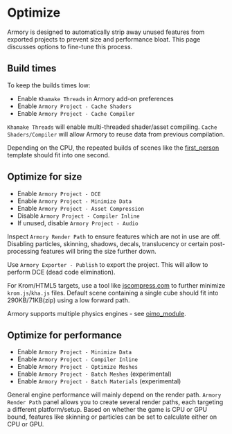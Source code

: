 # Optimize

Armory is designed to automatically strip away unused features from exported projects to prevent size and performance bloat. This page discusses options to fine-tune this process.

## Build times

To keep the builds times low:
- Enable `Khamake Threads` in Armory add-on preferences
- Enable `Armory Project - Cache Shaders`
- Enable `Armory Project - Cache Compiler`

`Khamake Threads` will enable multi-threaded shader/asset compiling. `Cache Shaders/Compiler` will allow Armory to reuse data from previous compilation.

Depending on the CPU, the repeated builds of scenes like the [first_person](https://github.com/armory3d/armory_templates/tree/master/first_person) template should fit into one second.

## Optimize for size

- Enable `Armory Project - DCE`
- Enable `Armory Project - Minimize Data`
- Enable `Armory Project - Asset Compression`
- Disable `Armory Project - Compiler Inline`
- If unused, disable `Armory Project - Audio`

Inspect `Armory Render Path` to ensure features which are not in use are off. Disabling particles, skinning, shadows, decals, translucency or certain post-processing features will bring the size further down.

Use `Armory Exporter - Publish` to export the project. This will allow to perform DCE (dead code elimination).

For Krom/HTML5 targets, use a tool like [jscompress.com](https://jscompress.com/) to further minimize `krom.js`/`kha.js` files. Default scene containing a single cube should fit into 290KB/71KB(zip) using a low forward path.

Armory supports multiple physics engines - see [oimo_module](https://github.com/armory3d/oimo_module).

## Optimize for performance

- Enable `Armory Project - Minimize Data`
- Enable `Armory Project - Compiler Inline`
- Enable `Armory Project - Optimize Meshes`
- Enable `Armory Project - Batch Meshes` (experimental)
- Enable `Armory Project - Batch Materials` (experimental)

General engine performance will mainly depend on the render path. `Armory Render Path` panel allows you to create several render paths, each targeting a different platform/setup. Based on whether the game is CPU or GPU bound, features like skinning or particles can be set to calculate either on CPU or GPU.
